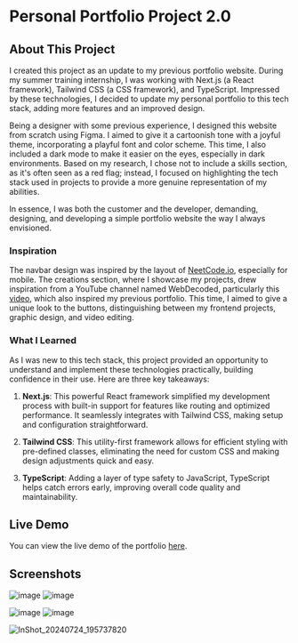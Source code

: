 # Personal Portfolio Project 2.0

## About This Project
I created this project as an update to my previous portfolio website. During my summer training internship, I was working with Next.js (a React framework), Tailwind CSS (a CSS framework), and TypeScript. Impressed by these technologies, I decided to update my personal portfolio to this tech stack, adding more features and an improved design.

Being a designer with some previous experience, I designed this website from scratch using Figma. I aimed to give it a cartoonish tone with a joyful theme, incorporating a playful font and color scheme. This time, I also included a dark mode to make it easier on the eyes, especially in dark environments. Based on my research, I chose not to include a skills section, as it's often seen as a red flag; instead, I focused on highlighting the tech stack used in projects to provide a more genuine representation of my abilities.

In essence, I was both the customer and the developer, demanding, designing, and developing a simple portfolio website the way I always envisioned.

### Inspiration
The navbar design was inspired by the layout of [NeetCode.io](https://neetcode.io/), especially for mobile. The creations section, where I showcase my projects, drew inspiration from a YouTube channel named WebDecoded, particularly this [video](https://youtu.be/hYv6BM2fWd8?si=Uwa0r3XCAbKilqOJ), which also inspired my previous portfolio. This time, I aimed to give a unique look to the buttons, distinguishing between my frontend projects, graphic design, and video editing.

### What I Learned
As I was new to this tech stack, this project provided an opportunity to understand and implement these technologies practically, building confidence in their use. Here are three key takeaways:

1. **Next.js**: This powerful React framework simplified my development process with built-in support for features like routing and optimized performance. It seamlessly integrates with Tailwind CSS, making setup and configuration straightforward.

2. **Tailwind CSS**: This utility-first framework allows for efficient styling with pre-defined classes, eliminating the need for custom CSS and making design adjustments quick and easy.

3. **TypeScript**: Adding a layer of type safety to JavaScript, TypeScript helps catch errors early, improving overall code quality and maintainability.

## Live Demo
You can view the live demo of the portfolio [here](https://bhatiakartik.vercel.app/).

## Screenshots
![image](https://github.com/user-attachments/assets/a23fab54-9f05-49d9-9d73-d9d0c8c5ed02)
![image](https://github.com/user-attachments/assets/72a883e1-73c0-44ab-8149-f3e0b7d0038c)

![image](https://github.com/user-attachments/assets/027dbcfa-6049-4516-b3ac-3611b1669300)
![image](https://github.com/user-attachments/assets/fe17fdeb-6689-4c9c-9e82-3f71e7800bf1)

![InShot_20240724_195737820](https://github.com/user-attachments/assets/513009d2-25ce-42f5-ac31-930c38506aaf)
